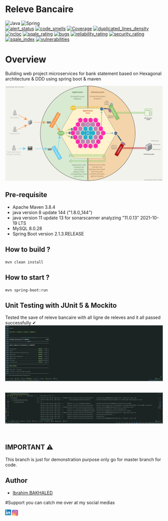 # Releve Bancaire
![Java](https://img.shields.io/badge/java-%23ED8B00.svg?style=for-the-badge&logo=java&logoColor=white)
![Spring](https://img.shields.io/badge/spring-%236DB33F.svg?style=for-the-badge&logo=spring&logoColor=white)
<br />
[![alert_status](https://sonarcloud.io/api/project_badges/measure?project=IbrahimBakhaled_relevebancaire&metric=alert_status)](https://sonarcloud.io/summary/new_code?id=cdg.releve%3Areleveproject)
[![code_smells](https://sonarcloud.io/api/project_badges/measure?project=IbrahimBakhaled_relevebancaire&metric=code_smells)](https://sonarcloud.io/summary/new_code?id=cdg.releve%3Areleveproject)
[![Coverage](https://sonarcloud.io/api/project_badges/measure?project=IbrahimBakhaled_relevebancaire&metric=coverage)](https://sonarcloud.io/summary/new_code?id=cdg.releve%3Areleveproject)
[![duplicated_lines_density](https://sonarcloud.io/api/project_badges/measure?project=IbrahimBakhaled_relevebancaire&metric=duplicated_lines_density)](https://sonarcloud.io/summary/new_code?id=cdg.releve%3Areleveproject)
[![ncloc](https://sonarcloud.io/api/project_badges/measure?project=IbrahimBakhaled_relevebancaire&metric=ncloc)](https://sonarcloud.io/summary/new_code?id=cdg.releve%3Areleveproject)
[![sqale_rating](https://sonarcloud.io/api/project_badges/measure?project=IbrahimBakhaled_relevebancaire&metric=sqale_rating)](https://sonarcloud.io/summary/new_code?id=cdg.releve%3Areleveproject)
[![bugs](https://sonarcloud.io/api/project_badges/measure?project=IbrahimBakhaled_relevebancaire&metric=bugs)](https://sonarcloud.io/summary/new_code?id=cdg.releve%3Areleveproject)
[![reliability_rating](https://sonarcloud.io/api/project_badges/measure?project=IbrahimBakhaled_relevebancaire&metric=reliability_rating)](https://sonarcloud.io/summary/new_code?id=cdg.releve%3Areleveproject)
[![security_rating](https://sonarcloud.io/api/project_badges/measure?project=IbrahimBakhaled_relevebancaire&metric=security_rating)](https://sonarcloud.io/summary/new_code?id=cdg.releve%3Areleveproject)
[![sqale_index](https://sonarcloud.io/api/project_badges/measure?project=IbrahimBakhaled_relevebancaire&metric=sqale_index)](https://sonarcloud.io/summary/new_code?id=cdg.releve%3Areleveproject)
[![vulnerabilities](https://sonarcloud.io/api/project_badges/measure?project=IbrahimBakhaled_relevebancaire&metric=vulnerabilities)](https://sonarcloud.io/summary/new_code?id=cdg.releve%3Areleveproject)
# Overview
Building web project microservices for bank statement based on Hexagonal architecture & DDD using spring boot & maven

![](Visual%20Paradigm/ReleveBancaireVisualParadigm.png)



## Pre-requisite

- Apache Maven 3.8.4
- java version 8 update 144 ("1.8.0_144") 
- java version 11 update 13 for sonarscanner analyzing "11.0.13" 2021-10-19 LTS
- MySQL 8.0.28
- Spring Boot version 2.1.3.RELEASE


## How to build ?

`mvn clean install`


## How to start ?

`mvn spring-boot:run`

## Unit Testing with JUnit 5 & Mockito
Tested the save of releve bancaire with all ligne de releves and it all passed successfully ✔
![](resources/Rest%20Test%20passed.png)
<br />
<br />
<br />
![](resources/Releve%20Bancaire%20Controller%20Test.png)

<br/>

## IMPORTANT ⚠
This branch is just for demonstration purpose only go for master branch for code.

## Author

- [Ibrahim BAKHALED](https://github.com/IbrahimBakhaled)

#Support
you can catch me over at my social medias

<a href="https://www.linkedin.com/in/ibrahim-bakhaled-887429206/"><img align="left" src="resources/linkedin.png" alt="Ibrahim Bakhaled | LinkedIn" width="21px"/></a>
<a href="https://www.instagram.com/bakhaledibrahim/?hl=en"><img align="left" src="resources/instagram.png" alt="Ibrahim Bakhaled | LinkedIn" width="21px"/></a>
